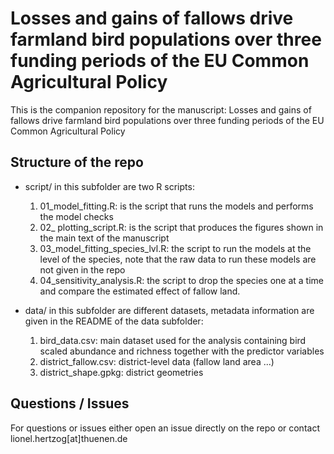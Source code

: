# Losses and gains of fallows drive farmland bird populations over three funding periods of the EU Common Agricultural Policy

This is the companion repository for the manuscript: Losses and gains of fallows drive farmland bird populations over three funding periods of the EU Common Agricultural Policy

## Structure of the repo

* script/ in this subfolder are two R scripts:
	1. 01_model_fitting.R: is the script that runs the models and performs the model checks
	2. 02_ plotting_script.R: is the script that produces the figures shown in the main text of the manuscript
	3. 03_model_fitting_species_lvl.R: the script to run the models at the level of the species, note that the raw data to run these models are not given in the repo
	4. 04_sensitivity_analysis.R: the script to drop the species one at a time and compare the estimated effect of fallow land. 

* data/ in this subfolder are different datasets, metadata information are given in the README of the data subfolder:
	1. bird_data.csv: main dataset used for the analysis containing bird scaled abundance and richness together with the predictor variables
	2. district_fallow.csv: district-level data (fallow land area ...)
	3. district_shape.gpkg: district geometries

## Questions / Issues

For questions or issues either open an issue directly on the repo or contact lionel.hertzog[at]thuenen.de